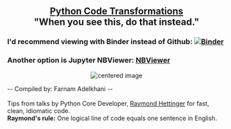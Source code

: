 <h2 align="center"><b><u>Python Code Transformations</u><br>"When you see this, do that instead."</u></b></h2> 

### I'd recommend viewing with Binder instead of Github: [![Binder](https://mybinder.org/badge_logo.svg)](https://mybinder.org/v2/gh/FarnamAdelkhani/Python_referenceGuide/may2019?filepath=pythonTransformations.ipynb)

### Another option is Jupyter NBViewer: <a href="https://nbviewer.jupyter.org/github/FarnamAdelkhani/Python_referenceGuide/blob/may2019/pythonTransformations.ipynb" target="_blank">NBViewer</a>


<p align="center">
    <img src="https://i.imgur.com/jx5zc80.png" alt="centered image" />
</p>

-- Compiled by: Farnam Adelkhani -- <br>  
Tips from talks by Python Core Developer, <u>Raymond Hettinger</u> for fast, clean, idiomatic code.</b><br>
<b>Raymond's rule:</b> One logical line of code equals one sentence in English.
</center>
